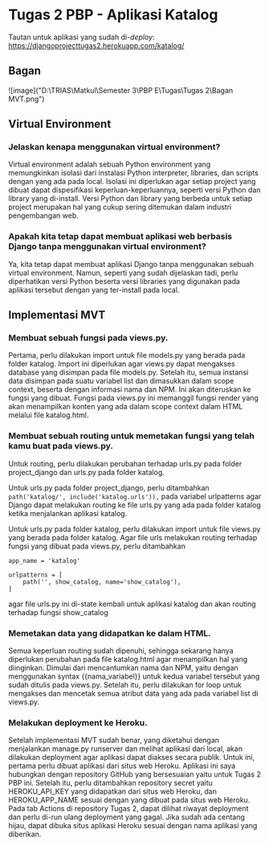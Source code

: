 # Tugas 2 PBP - Aplikasi Katalog

Tautan untuk aplikasi yang sudah di-*deploy*: https://djangoprojecttugas2.herokuapp.com/katalog/

## Bagan 
![image]("D:\TRIAS\Matkul\Semester 3\PBP E\Tugas\Tugas 2\Bagan MVT.png")

## Virtual Environment

### Jelaskan kenapa menggunakan virtual environment?
Virtual environment adalah sebuah Python environment yang memungkinkan isolasi dari instalasi Python interpreter, libraries, dan scripts dengan yang ada pada local. Isolasi ini diperlukan agar setiap project yang dibuat dapat dispesifikasi keperluan-keperluannya, seperti versi Python dan library yang di-install. Versi Python dan library yang berbeda untuk setiap project merupakan hal yang cukup sering ditemukan dalam industri pengembangan web.

### Apakah kita tetap dapat membuat aplikasi web berbasis Django tanpa menggunakan virtual environment?
Ya, kita tetap dapat membuat aplikasi Django tanpa menggunakan sebuah virtual environment. Namun, seperti yang sudah dijelaskan tadi, perlu diperhatikan versi Python beserta versi libraries yang digunakan pada aplikasi tersebut dengan yang ter-install pada local.

## Implementasi MVT

### Membuat sebuah fungsi pada views.py.
Pertama, perlu dilakukan import untuk file models.py yang berada pada folder katalog. Import ini diperlukan agar views.py dapat mengakses database yang disimpan pada file models.py. Setelah itu, semua instansi data disimpan pada suatu variabel list dan dimasukkan dalam scope context, beserta dengan informasi nama dan NPM. Ini akan diteruskan ke fungsi yang dibuat. Fungsi pada views.py ini memanggil fungsi render yang akan menampilkan konten yang ada dalam scope context dalam HTML melalui file katalog.html.

### Membuat sebuah routing untuk memetakan fungsi yang telah kamu buat pada views.py.
Untuk routing, perlu dilakukan perubahan terhadap urls.py pada folder project_django dan urls.py pada folder katalog.  

Untuk urls.py pada folder project_django, perlu ditambahkan ```path('katalog/', include('katalog.urls')),``` pada variabel urlpatterns agar Django dapat melakukan routing ke file urls.py yang ada pada folder katalog ketika menjalankan aplikasi katalog.  

Untuk urls.py pada folder katalog, perlu dilakukan import untuk file views.py yang berada pada folder katalog. Agar file urls melakukan routing terhadap fungsi yang dibuat pada views.py, perlu ditambahkan  

```
app_name = 'katalog'

urlpatterns = [
    path('', show_catalog, name='show_catalog'),
]
```

agar file urls.py ini di-state kembali untuk aplikasi katalog dan akan routing terhadap fungsi show_catalog


### Memetakan data yang didapatkan ke dalam HTML.
Semua keperluan routing sudah dipenuhi, sehingga sekarang hanya diperlukan perubahan pada file katalog.html agar menampilkan hal yang diinginkan. Dimulai dari mencantumkan nama dan NPM, yaitu dengan menggunakan syntax {{nama_variabel}} untuk kedua variabel tersebut yang sudah ditulis pada views.py. Setelah itu, perlu dilakukan for loop untuk mengakses dan mencetak semua atribut data yang ada pada variabel list di views.py.

### Melakukan deployment ke Heroku.
Setelah implementasi MVT sudah benar, yang diketahui dengan menjalankan manage.py runserver dan melihat aplikasi dari local, akan dilakukan deployment agar aplikasi dapat diakses secara publik. Untuk ini, pertama perlu dibuat aplikasi dari situs web Heroku. Aplikasi ini saya hubungkan dengan repository GitHub yang bersesuaian yaitu untuk Tugas 2 PBP ini. Setelah itu, perlu ditambahkan repository secret yaitu HEROKU_API_KEY yang didapatkan dari situs web Heroku, dan HEROKU_APP_NAME sesuai dengan yang dibuat pada situs web Heroku. Pada tab Actions di repository Tugas 2, dapat dilihat riwayat deployment dan perlu di-run ulang deployment yang gagal. Jika sudah ada centang hijau, dapat dibuka situs aplikasi Heroku sesuai dengan nama aplikasi yang diberikan. 